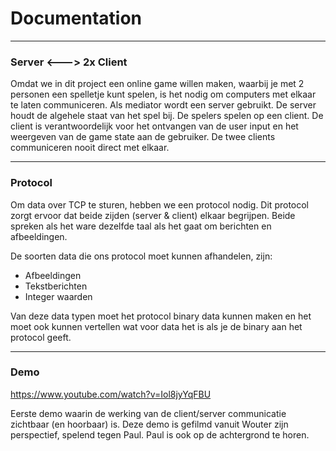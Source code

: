 
# Documentation

---

### Server <---> 2x Client
Omdat we in dit project een online game willen maken, waarbij je met 2 personen een spelletje kunt spelen, 
is het nodig om computers met elkaar te laten communiceren.
Als mediator wordt een server gebruikt. De server houdt de algehele staat
van het spel bij. De spelers spelen op een client. De client is verantwoordelijk voor het 
ontvangen van de user input en het weergeven van de game state aan de gebruiker.
De twee clients communiceren nooit direct met elkaar.

---

### Protocol
Om data over TCP te sturen, hebben we een protocol nodig.
Dit protocol zorgt ervoor dat beide zijden (server & client) elkaar begrijpen.
Beide spreken als het ware dezelfde taal als het gaat om berichten en afbeeldingen.

De soorten data die ons protocol moet kunnen afhandelen, zijn:
* Afbeeldingen
* Tekstberichten
* Integer waarden

Van deze data typen moet het protocol binary data kunnen maken en het moet ook 
kunnen vertellen wat voor data het is als je de binary aan het protocol geeft.

---

### Demo

https://www.youtube.com/watch?v=Iol8jyYqFBU

Eerste demo waarin de werking van de client/server communicatie zichtbaar (en hoorbaar) is.
Deze demo is gefilmd vanuit Wouter zijn perspectief, spelend tegen Paul. Paul is ook op de achtergrond te horen.